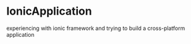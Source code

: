 # IonicApplication
experiencing with ionic framework and trying to build a cross-platform application
